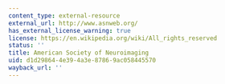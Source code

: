 ```yaml
---
content_type: external-resource
external_url: http://www.asnweb.org/
has_external_license_warning: true
license: https://en.wikipedia.org/wiki/All_rights_reserved
status: ''
title: American Society of Neuroimaging
uid: d1d29864-4e39-4a3e-8786-9ac058445570
wayback_url: ''
---
```

